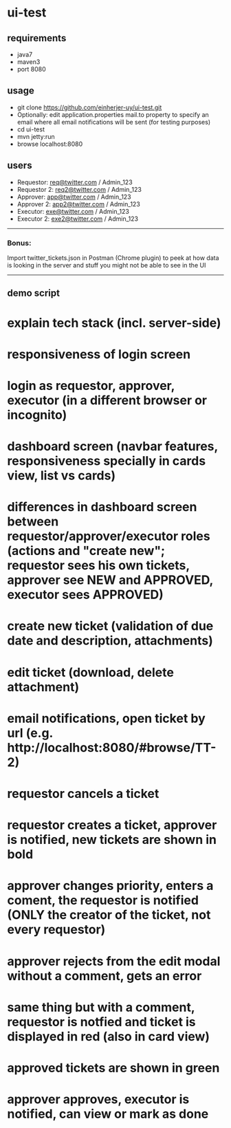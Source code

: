 ui-test
=======

requirements
------------
- java7
- maven3
- port 8080

usage
-----
- git clone https://github.com/einherjer-uy/ui-test.git
- Optionally: edit application.properties mail.to property to specify an email where all email notifications will be sent (for testing purposes)
- cd ui-test
- mvn jetty:run
- browse localhost:8080

users
-----
- Requestor: req@twitter.com / Admin_123
- Requestor 2: req2@twitter.com / Admin_123
- Approver: app@twitter.com / Admin_123
- Approver 2: app2@twitter.com / Admin_123
- Executor: exe@twitter.com / Admin_123
- Executor 2: exe2@twitter.com / Admin_123

---

<h3>Bonus:</h3> Import twitter_tickets.json in Postman (Chrome plugin) to peek at how data is looking in the server and stuff you might not be able to see in the UI

---

demo script
-----------
# explain tech stack (incl. server-side)
# responsiveness of login screen
# login as requestor, approver, executor (in a different browser or incognito)
# dashboard screen (navbar features, responsiveness specially in cards view, list vs cards)
# differences in dashboard screen between requestor/approver/executor roles (actions and "create new"; requestor sees his own tickets, approver see NEW and APPROVED, executor sees APPROVED)
# create new ticket (validation of due date and description, attachments)
# edit ticket (download, delete attachment)
# email notifications, open ticket by url (e.g. http://localhost:8080/#browse/TT-2)
# requestor cancels a ticket
# requestor creates a ticket, approver is notified, new tickets are shown in bold
# approver changes priority, enters a coment, the requestor is notified (ONLY the creator of the ticket, not every requestor)
# approver rejects from the edit modal without a comment, gets an error
# same thing but with a comment, requestor is notfied and ticket is displayed in red (also in card view)
# approved tickets are shown in green
# approver approves, executor is notified, can view or mark as done
